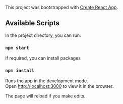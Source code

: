 This project was bootstrapped with [Create React App](https://github.com/facebook/create-react-app).

## Available Scripts

In the project directory, you can run:

### `npm start`

If required, you can install packages

### `npm install`

Runs the app in the development mode.<br />
Open [http://localhost:3000](http://localhost:3000) to view it in the browser.

The page will reload if you make edits.<br />